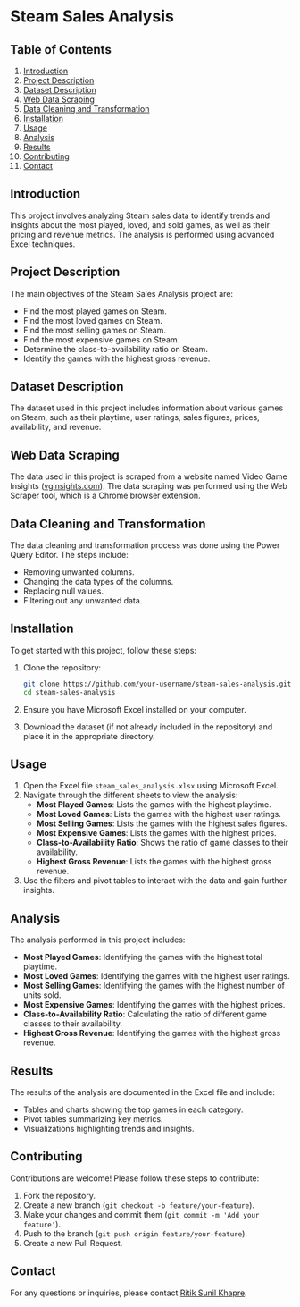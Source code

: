 # Steam Sales Analysis

## Table of Contents
1. [Introduction](#introduction)
2. [Project Description](#project-description)
3. [Dataset Description](#dataset-description)
4. [Web Data Scraping](#web-data-scraping)
5. [Data Cleaning and Transformation](#data-cleaning-and-transformation)
6. [Installation](#installation)
7. [Usage](#usage)
8. [Analysis](#analysis)
9. [Results](#results)
10. [Contributing](#contributing)
11. [Contact](#contact)

## Introduction
This project involves analyzing Steam sales data to identify trends and insights about the most played, loved, and sold games, as well as their pricing and revenue metrics. The analysis is performed using advanced Excel techniques.

## Project Description
The main objectives of the Steam Sales Analysis project are:
- Find the most played games on Steam.
- Find the most loved games on Steam.
- Find the most selling games on Steam.
- Find the most expensive games on Steam.
- Determine the class-to-availability ratio on Steam.
- Identify the games with the highest gross revenue.

## Dataset Description
The dataset used in this project includes information about various games on Steam, such as their playtime, user ratings, sales figures, prices, availability, and revenue.

## Web Data Scraping
The data used in this project is scraped from a website named Video Game Insights ([vginsights.com](https://vginsights.com/)). The data scraping was performed using the Web Scraper tool, which is a Chrome browser extension.

## Data Cleaning and Transformation
The data cleaning and transformation process was done using the Power Query Editor. The steps include:
- Removing unwanted columns.
- Changing the data types of the columns.
- Replacing null values.
- Filtering out any unwanted data.

## Installation
To get started with this project, follow these steps:

1. Clone the repository:
    ```sh
    git clone https://github.com/your-username/steam-sales-analysis.git
    cd steam-sales-analysis
    ```

2. Ensure you have Microsoft Excel installed on your computer.

3. Download the dataset (if not already included in the repository) and place it in the appropriate directory.

## Usage
1. Open the Excel file `steam_sales_analysis.xlsx` using Microsoft Excel.
2. Navigate through the different sheets to view the analysis:
    - **Most Played Games**: Lists the games with the highest playtime.
    - **Most Loved Games**: Lists the games with the highest user ratings.
    - **Most Selling Games**: Lists the games with the highest sales figures.
    - **Most Expensive Games**: Lists the games with the highest prices.
    - **Class-to-Availability Ratio**: Shows the ratio of game classes to their availability.
    - **Highest Gross Revenue**: Lists the games with the highest gross revenue.
3. Use the filters and pivot tables to interact with the data and gain further insights.

## Analysis
The analysis performed in this project includes:

- **Most Played Games**: Identifying the games with the highest total playtime.
- **Most Loved Games**: Identifying the games with the highest user ratings.
- **Most Selling Games**: Identifying the games with the highest number of units sold.
- **Most Expensive Games**: Identifying the games with the highest prices.
- **Class-to-Availability Ratio**: Calculating the ratio of different game classes to their availability.
- **Highest Gross Revenue**: Identifying the games with the highest gross revenue.

## Results
The results of the analysis are documented in the Excel file and include:

- Tables and charts showing the top games in each category.
- Pivot tables summarizing key metrics.
- Visualizations highlighting trends and insights.

## Contributing
Contributions are welcome! Please follow these steps to contribute:

1. Fork the repository.
2. Create a new branch (`git checkout -b feature/your-feature`).
3. Make your changes and commit them (`git commit -m 'Add your feature'`).
4. Push to the branch (`git push origin feature/your-feature`).
5. Create a new Pull Request.


## Contact
For any questions or inquiries, please contact [Ritik Sunil Khapre](mailto:ritik.khapre5202.com).
